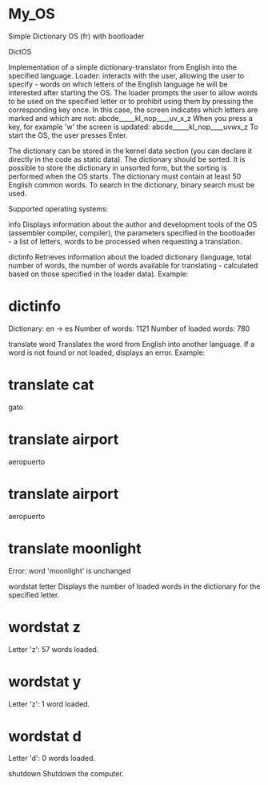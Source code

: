 # My_OS
Simple Dictionary OS (fr) with bootloader

DictOS

Implementation of a simple dictionary-translator from English into the specified language.
Loader: interacts with the user, allowing the user to specify - words on which letters of the English language he will be interested after starting the OS. The loader prompts the user to allow words to be used on the specified letter or to prohibit using them by pressing the corresponding key once. In this case, the screen indicates which letters are marked and which are not:
abcde_____kl_nop____uv_x_z
When you press a key, for example 'w' the screen is updated:
abcde_____kl_nop____uvwx_z
To start the OS, the user presses Enter.

The dictionary can be stored in the kernel data section (you can declare it directly in the code as static data). The dictionary should be sorted. It is possible to store the dictionary in unsorted form, but the sorting is performed when the OS starts.
The dictionary must contain at least 50 English common words.
To search in the dictionary, binary search must be used.

Supported operating systems:

info
Displays information about the author and development tools of the OS (assembler compiler, compiler), the parameters specified in the bootloader - a list of letters, words to be processed when requesting a translation.

dictinfo
Retrieves information about the loaded dictionary (language, total number of words, the number of words available for translating - calculated based on those specified in the loader
data). Example:
# dictinfo
Dictionary: en -> es
Number of words: 1121
Number of loaded words: 780

translate word
Translates the word from English into another language. If a word is not found or not loaded, displays an error. Example:
# translate cat
gato
# translate airport
aeropuerto
# translate airport
aeropuerto

# translate moonlight
Error: word 'moonlight' is unchanged

wordstat letter
Displays the number of loaded words in the dictionary for the specified letter.
# wordstat z
Letter 'z': 57 words loaded.
# wordstat y
Letter 'z': 1 word loaded.
# wordstat d
Letter 'd': 0 words loaded.

shutdown
Shutdown the computer.
